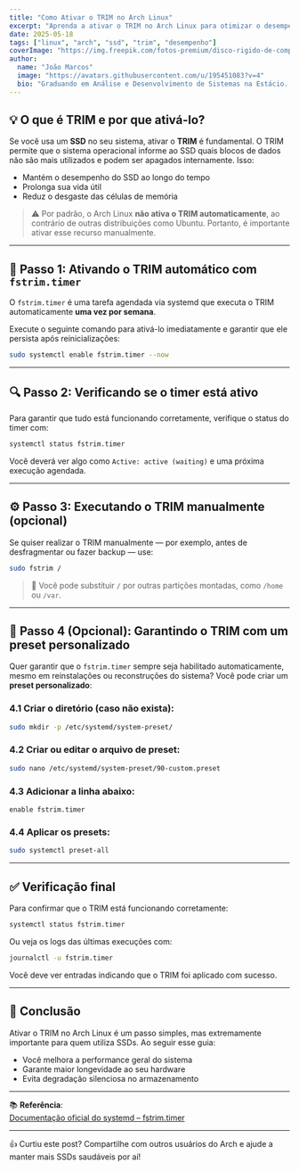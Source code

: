 ```yaml
---
title: "Como Ativar o TRIM no Arch Linux"
excerpt: "Aprenda a ativar o TRIM no Arch Linux para otimizar o desempenho e a durabilidade do seu SSD."
date: 2025-05-18
tags: ["linux", "arch", "ssd", "trim", "desempenho"]
coverImage: "https://img.freepik.com/fotos-premium/disco-rigido-de-computador-drives-hdd-ssd-na-placa-de-circuito-fundo-da-placa-mae_150455-1993.jpg"
author:
  name: "João Marcos"
  image: "https://avatars.githubusercontent.com/u/195451083?v=4"
  bio: "Graduando em Análise e Desenvolvimento de Sistemas na Estácio. Apaixonado por tecnologia, Linux e desenvolvimento web."
---
```


## 💡 O que é TRIM e por que ativá-lo?

Se você usa um **SSD** no seu sistema, ativar o **TRIM** é fundamental. O TRIM permite que o sistema operacional informe ao SSD quais blocos de dados não são mais utilizados e podem ser apagados internamente. Isso:

- Mantém o desempenho do SSD ao longo do tempo
- Prolonga sua vida útil
- Reduz o desgaste das células de memória

> ⚠️ Por padrão, o Arch Linux **não ativa o TRIM automaticamente**, ao contrário de outras distribuições como Ubuntu. Portanto, é importante ativar esse recurso manualmente.

---

## 🔧 Passo 1: Ativando o TRIM automático com `fstrim.timer`

O `fstrim.timer` é uma tarefa agendada via systemd que executa o TRIM automaticamente **uma vez por semana**.

Execute o seguinte comando para ativá-lo imediatamente e garantir que ele persista após reinicializações:

```bash
sudo systemctl enable fstrim.timer --now
```

---

## 🔍 Passo 2: Verificando se o timer está ativo

Para garantir que tudo está funcionando corretamente, verifique o status do timer com:

```bash
systemctl status fstrim.timer
```

Você deverá ver algo como `Active: active (waiting)` e uma próxima execução agendada.

---

## ⚙️ Passo 3: Executando o TRIM manualmente (opcional)

Se quiser realizar o TRIM manualmente — por exemplo, antes de desfragmentar ou fazer backup — use:

```bash
sudo fstrim /
```

> 📁 Você pode substituir `/` por outras partições montadas, como `/home` ou `/var`.

---

## 📝 Passo 4 (Opcional): Garantindo o TRIM com um preset personalizado

Quer garantir que o `fstrim.timer` sempre seja habilitado automaticamente, mesmo em reinstalações ou reconstruções do sistema? Você pode criar um **preset personalizado**:

### 4.1 Criar o diretório (caso não exista):

```bash
sudo mkdir -p /etc/systemd/system-preset/
```

### 4.2 Criar ou editar o arquivo de preset:

```bash
sudo nano /etc/systemd/system-preset/90-custom.preset
```

### 4.3 Adicionar a linha abaixo:

```
enable fstrim.timer
```

### 4.4 Aplicar os presets:

```bash
sudo systemctl preset-all
```

---

## ✅ Verificação final

Para confirmar que o TRIM está funcionando corretamente:

```bash
systemctl status fstrim.timer
```

Ou veja os logs das últimas execuções com:

```bash
journalctl -u fstrim.timer
```

Você deve ver entradas indicando que o TRIM foi aplicado com sucesso.

---

## 📌 Conclusão

Ativar o TRIM no Arch Linux é um passo simples, mas extremamente importante para quem utiliza SSDs. Ao seguir esse guia:

- Você melhora a performance geral do sistema
- Garante maior longevidade ao seu hardware
- Evita degradação silenciosa no armazenamento

---

📚 **Referência**:  
[Documentação oficial do systemd – fstrim.timer](https://github.com/joaomjbraga/AtivandoTRIM)

---

👍 Curtiu este post? Compartilhe com outros usuários do Arch e ajude a manter mais SSDs saudáveis por aí!
